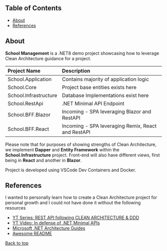 <a name="top"></a>

## Table of Contents
- [About](#about)
- [References](#references)

## About
**School Management** is a .NET8 demo project showcasing how to leverage Clean Architecture guidance for a project.

| Project Name | Description |
|:-|:-|
| School.Application | Contains majority of application logic |
| School.Core | Project base entities exists here |
| School.Infrastructure | Database Implementations exist here |
| School.RestApi | .NET Minimal API Endpoint |
| School.BFF.Blazor | Incoming - SPA leveraging Blazor and RestAPI |
| School.BFF.React | Incoming - SPA leveraging Remix, React and RestAPI |

Please note that for purposes of showing strengths of Clean Architecture, we implement **Dapper** and **Entity Framework** within the **School.Infrastructure** project. Front-end will also have different views, first being in **React** and another in **Blazor**.

Project is developed using VSCode Dev Containers and Docker.

## References
I wanted to personally learn how to create a Clean Architecture project for personal growth and I could not have done it without the following resources

- [YT Series: REST API following CLEAN ARCHITECTURE & DDD](https://www.youtube.com/playlist?list=PLzYkqgWkHPKBcDIP5gzLfASkQyTdy0t4k)
- [YT Video: In defense of .NET Minimal APIs](https://www.youtube.com/watch?v=4ORO-KOufeU&t=497s)
- [Microsoft .NET Architecture Guides](https://dotnet.microsoft.com/en-us/learn/dotnet/architecture-guides)
- [Awesome README](https://github.com/matiassingers/awesome-readme)

[Back to top](#top)
